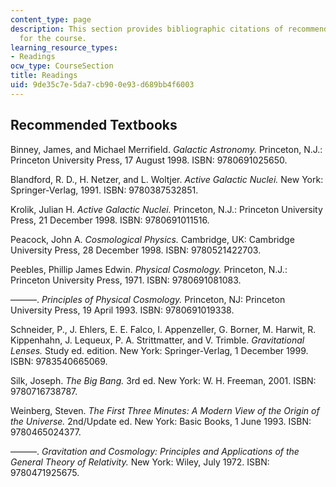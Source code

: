 ```yaml
---
content_type: page
description: This section provides bibliographic citations of recommended textbooks
  for the course.
learning_resource_types:
- Readings
ocw_type: CourseSection
title: Readings
uid: 9de35c7e-5da7-cb90-0e93-d689bb4f6003
---
```


Recommended Textbooks
---------------------

Binney, James, and Michael Merrifield. _Galactic Astronomy._ Princeton, N.J.: Princeton University Press, 17 August 1998. ISBN: 9780691025650.

Blandford, R. D., H. Netzer, and L. Woltjer. _Active Galactic Nuclei._ New York: Springer-Verlag, 1991. ISBN: 9780387532851.

Krolik, Julian H. _Active Galactic Nuclei._ Princeton, N.J.: Princeton University Press, 21 December 1998. ISBN: 9780691011516.

Peacock, John A. _Cosmological Physics._ Cambridge, UK: Cambridge University Press, 28 December 1998. ISBN: 9780521422703.

Peebles, Phillip James Edwin. _Physical Cosmology._ Princeton, N.J.: Princeton University Press, 1971. ISBN: 9780691081083.

———. _Principles of Physical Cosmology._ Princeton, NJ: Princeton University Press, 19 April 1993. ISBN: 9780691019338.

Schneider, P., J. Ehlers, E. E. Falco, I. Appenzeller, G. Borner, M. Harwit, R. Kippenhahn, J. Lequeux, P. A. Strittmatter, and V. Trimble. _Gravitational Lenses._ Study ed. edition. New York: Springer-Verlag, 1 December 1999. ISBN: 9783540665069.

Silk, Joseph. _The Big Bang._ 3rd ed. New York: W. H. Freeman, 2001. ISBN: 9780716738787.

Weinberg, Steven. _The First Three Minutes: A Modern View of the Origin of the Universe._ 2nd/Update ed. New York: Basic Books, 1 June 1993. ISBN: 9780465024377.

———. _Gravitation and Cosmology: Principles and Applications of the General Theory of Relativity._ New York: Wiley, July 1972. ISBN: 9780471925675.